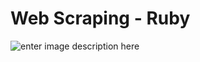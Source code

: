 # Web Scraping - Ruby
![enter image description here](https://res.cloudinary.com/dloadb2bx/image/upload/v1627834413/scraper_ewt3cr.gif)